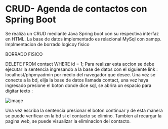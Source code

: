 # CRUD- Agenda de contactos con Spring Boot
Se realiza un CRUD mediante Java Spring boot con su respectiva interfaz en HTML. La base de datos implementado es relacional MySql con xampp.
Implmentacion de borrado logicoy fisico 

BORRADO FISICO

DELETE FROM contact WHERE id = 1;
Para realizar esta accion se debe ejecutar la sentencia ingresando a la base de datos con el siguiente link : localhost/phpmyadmin por medio del navegador que desee.
Una vez se conecte a la bd, elija la base de datos llamada contact, una vez haya ingresado presione el boton donde dice sql, se abrira un espacio para digitar texto :

![image](https://user-images.githubusercontent.com/94015994/170152472-2c101748-47b3-4dfe-b68a-5c5726a9e06b.png)

Una vez escriba la sentencia presionar el boton continuar y de esta manera se puede verificar en la bd si el contacto se elimino. Tambien al recargar la pagina web, se puede visualizar la eliminacion del contacto.



